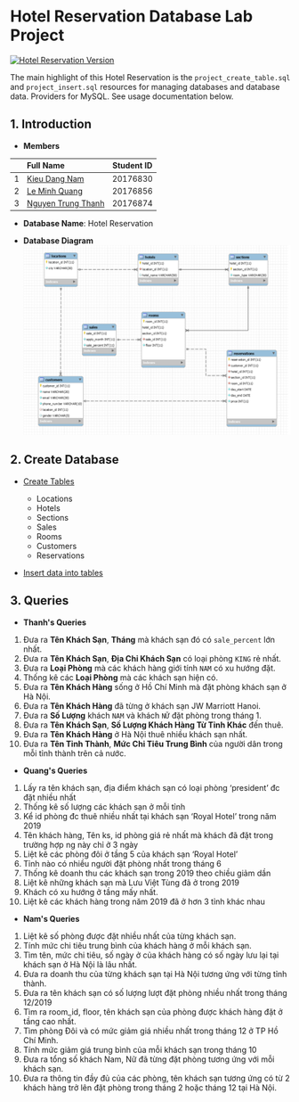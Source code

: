 # Hotel Reservation Database Lab Project
[![Hotel Reservation Version](https://img.shields.io/visual-studio-marketplace/v/swellaby.rust-pack?color=1&label=Hotel%20Reservation%20Version&logo=1&logoColor=1)](https://img.shields.io/visual-studio-marketplace/v/swellaby.rust-pack?color=1&label=Hotel%20Reservation%20Version&logo=1&logoColor=1)

The main highlight of this Hotel Reservation is the `project_create_table.sql` and `project_insert.sql` resources for managing databases and database data. Providers for MySQL. See usage documentation below.

## 1. Introduction 
- **Members**

| |Full Name|Student ID|
|:--:|:--|:--:|
| 1 | [Kieu Dang Nam](https://github.com/dangnam739) | 20176830 |
| 2 | [Le Minh Quang](https://github.com/lequang-hp) | 20176856 |
| 3 | [Nguyen Trung Thanh](https://github.com/thanhhff) | 20176874 |

- **Database Name**: Hotel Reservation 

- **Database Diagram** 
![alt text](Diagram/project_diagram_v3.png)

## 2. Create Database
-  [Create Tables](https://github.com/thanhhff/hotel-database/blob/master/project_create_table.sql)
    - Locations
    - Hotels
    - Sections
    - Sales
    - Rooms  
    - Customers
    - Reservations
  
- [Insert data into tables](https://github.com/thanhhff/hotel-database/blob/master/project_insert.sql)

## 3. Queries

- **Thanh's Queries**

1)  Đưa ra **Tên Khách Sạn**, **Tháng** mà khách sạn đó có `sale_percent` lớn nhất.
2)  Đưa ra  **Tên Khách Sạn**, **Địa Chỉ Khách Sạn** có loại phòng `KING` rẻ nhất.
3)  Đưa ra **Loại Phòng** mà các khách hàng giới tính `NAM` có xu hướng đặt.
4) Thống kê các **Loại Phòng** mà các khách sạn hiện có.
5) Đưa ra **Tên Khách Hàng** sống ở Hồ Chí Minh mà đặt phòng khách sạn ở Hà Nội.
6) Đưa ra **Tên Khách Hàng** đã từng ở khách sạn JW Marriott Hanoi.
7) Đưa ra **Số Lượng** khách `NAM` và khách `NỮ` đặt phòng trong tháng 1.
8) Đưa ra **Tên Khách Sạn**, **Số Lượng Khách Hàng Từ Tỉnh Khác** đến thuê.
9) Đưa ra **Tên Khách Hàng** ở Hà Nội thuê nhiều khách sạn nhất.
10) Đưa ra **Tên Tỉnh Thành**, **Mức Chi Tiêu Trung Bình** của người dân trong mỗi tỉnh thành trên cả nước.



- **Quang's Queries**

1)	Lấy ra tên khách sạn, địa điểm khách sạn có loại phòng ‘president’ đc đặt nhiều nhất
2)	Thống kê số lượng các khách sạn ở mỗi tỉnh
3)	Kể id phòng đc thuê nhiều nhất tại khách sạn ‘Royal Hotel’ trong năm 2019
4)	Tên khách hàng, Tên ks, id phòng giá rẻ nhất mà khách đã đặt trong trường hợp ng này chỉ ở 3 ngày
5)	Liệt kê các phòng đôi ở tầng 5 của khách sạn ‘Royal Hotel’
6)	Tỉnh nào có nhiều người đặt phòng nhất trong tháng 6
7)	Thống kê doanh thu các khách sạn trong 2019 theo chiều giảm dần
8)	Liệt kê những khách sạn mà Lưu Việt Tùng đã ở trong 2019
9)	Khách có xu hướng ở tầng mấy nhất.
10)	Liệt kê các khách hàng trong năm 2019 đã ở hơn 3 tỉnh khác nhau


- **Nam's Queries**
1)  Liệt kê số phòng được đặt nhiều nhất của từng khách sạn.
2)  Tính mức chi tiêu trung bình của khách hàng ở mỗi khách sạn.
3)  Tìm tên, mức chi tiêu, số ngày ở của khách hàng có số ngày lưu lại tại khách sạn ở Hà Nội là lâu nhất.
4)  Đưa ra doanh thu của từng khách sạn tại Hà Nội tương ứng với từng tỉnh thành.
5)  Đưa ra tên khách sạn có số lượng lượt đặt phòng nhiều nhất trong tháng 12/2019
6)  Tìm ra room_id, floor, tên khách sạn của phòng được khách hàng đặt ở tầng cao nhất.
7)  Tìm phòng Đôi và có mức giảm giá nhiều nhất trong tháng 12 ở TP Hồ Chí Minh.
8)  Tính mức giảm giá trung bình của mỗi khách sạn trong tháng 10
9)  Đưa ra tổng số khách Nam, Nữ đã từng đặt phòng tương ứng với mỗi khách sạn.
10) Đưa ra thông tin đầy đủ của các phòng, tên khách sạn tương ứng có từ 2 khách hàng trở lên đặt phòng trong tháng 2 hoặc tháng 12 tại Hà Nội.
